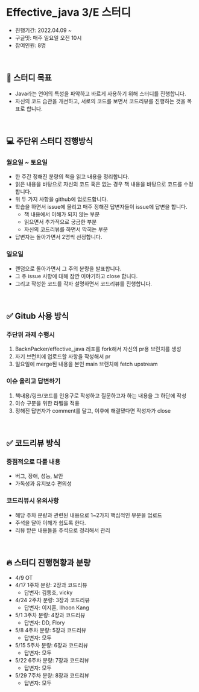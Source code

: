 # Effective_java 3/E 스터디
+ 진행기간: 2022.04.09 ~
+ 구글밋: 매주 일요일 오전 10시
+ 참여인원: 8명
<br>

## 🎯 스터디 목표
+ Java라는 언어의 특성을 파악하고 바르게 사용하기 위해 스터디를 진행합니다. 
+ 자신의 코드 습관을 개선하고, 서로의 코드를 보면서 코드리뷰를 진행하는 것을 목표로 합니다. 
<br>

## 💻 주단위 스터디 진행방식
### 월요일 ~ 토요일
+ 한 주간 정해진 분량의 책을 읽고 내용을 정리합니다.
+ 읽은 내용을 바탕으로 자신의 코드 혹은 없는 경우 책 내용을 바탕으로 코드를 수정합니다.
+ 위 두 가지 사항을 github에 업로드합니다.
+ 학습을 하면서 issue에 올리고 매주 정해진 답변자들이 issue에 답변을 합니다.
  + 책 내용에서 이해가 되지 않는 부분
  + 읽으면서 추가적으로 궁금한 부분
  + 자신의 코드리뷰를 하면서 막히는 부분
+ 답변자는 돌아가면서 2명씩 선정합니다.
### 일요일
+ 랜덤으로 돌아가면서 그 주의 분량을 발표합니다.
+ 그 주 issue 사항에 대해 잠깐 이야기하고 close 합니다.
+ 그리고 작성한 코드를 각자 설명하면서 코드리뷰를 진행합니다.
<br>

## ✅ Gitub 사용 방식
### 주단위 과제 수행시
1. BacknPacker/effective_java 레포를 fork해서 자신의 pr용 브런치를 생성
2. 자기 브런치에 업로드할 사항을 작성해서 pr
3. 일요일에 merge된 내용을 본인 main 브랜치에 fetch upstream
### 이슈 올리고 답변하기
1. 책내용/링크/코드를 인용구로 작성하고 질문하고자 하는 내용을 그 하단에 작성
2. 이슈 구분을 위한 라벨을 적용
3. 정해진 답변자가 comment를 달고, 이후에 해결됐다면 작성자가 close
<br>

## ✅ 코드리뷰 방식
### 중점적으로 다룰 내용
+ 버그, 장애, 성능, 보안
+ 가독성과 유지보수 편의성
### 코드리뷰시 유의사항
+ 해당 주차 분량과 관련된 내용으로 1~2가지 핵심적인 부분을 업로드
+ 주석을 달아 이해가 쉽도록 한다.
+ 리뷰 받은 내용들을 주석으로 정리해서 관리
<br>

## 🔥 스터디 진행현황과 분량
+ 4/9 OT
+ 4/17 1주차 분량: 2장과 코드리뷰
  + 답변자: 김동호, vicky
+ 4/24 2주차 분량: 3장과 코드리뷰
  + 답변자: 이지훈, Ilhoon Kang
+ 5/1 3주차 분량: 4장과 코드리뷰
  + 답변자: DD, Flory
+ 5/8 4주차 분량: 5장과 코드리뷰
  + 답변자: 모두
+ 5/15 5주차 분량: 6장과 코드리뷰
  + 답변자: 모두
+ 5/22 6주차 분량: 7장과 코드리뷰
  + 답변자: 모두
+ 5/29 7주차 분량: 8장과 코드리뷰
  + 답변자: 모두
<br>

